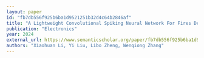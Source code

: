 ```yaml
---
layout: paper
id: "fb7db556f925b6ba1d9521251b32d4c64b2846af"
title: "A Lightweight Convolutional Spiking Neural Network For Fires Detection Based On Acoustics"
publication: "Electronics"
year: 2024
external_url: https://www.semanticscholar.org/paper/fb7db556f925b6ba1d9521251b32d4c64b2846af
authors: "Xiaohuan Li, Yi Liu, Libo Zheng, Wenqiong Zhang"
---
```


